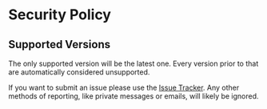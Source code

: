 # Security Policy

## Supported Versions

The only supported version will be the latest one. Every version prior to that are automatically considered unsupported.

If you want to submit an issue please use the [Issue Tracker](https://github.com/JimiIT92/SnowOnStairs/issues/new?template=bug-report.md).
Any other methods of reporting, like private messages or emails, will likely be ignored.